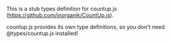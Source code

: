 This is a stub types definition for countup.js (https://github.com/inorganik/CountUp.js).

countup.js provides its own type definitions, so you don't need @types/countup.js installed!
